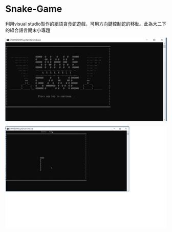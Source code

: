 # Snake-Game
利用visual studio製作的組語貪食蛇遊戲，可用方向鍵控制蛇的移動。此為大二下的組合語言期末小專題

![image](https://github.com/RavenCheng1120/Snake-Game/blob/master/picture01.png)

![image](https://github.com/RavenCheng1120/Snake-Game/blob/master/picture02.png)
